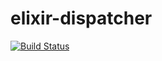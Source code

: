 # elixir-dispatcher

[![Build Status](https://travis-ci.org/cedtanghe/elixir-dispatcher.svg?branch=master)](https://travis-ci.org/cedtanghe/elixir-dispatcher)